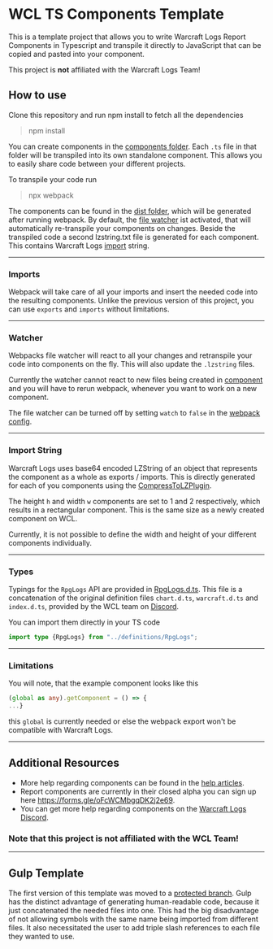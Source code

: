 # WCL TS Components Template
This is a template project that allows you to write Warcraft Logs Report Components
in Typescript and transpile it directly to JavaScript that can be copied and pasted into your component.

This project is **not** affiliated with the Warcraft Logs Team!

## How to use
Clone this repository and run npm install to fetch all the dependencies
>npm install

You can create components in the [components folder](components). Each `.ts` file in that folder will 
be transpiled into its own standalone component. This allows you to easily share code between your different projects.

To transpile your code run
>npx webpack

The components can be found in the [dist folder](dist), which will be generated after running webpack.
By default, the [file watcher](#watcher) ist activated, that will automatically re-transpile your components on changes.
Beside the transpiled code a second lzstring.txt file is generated for each component. 
This contains Warcraft Logs [import](#import-string) string. 

___
### Imports
Webpack will take care of all your imports and insert the needed code into the resulting components.
Unlike the previous version of this project, you can use `exports` and `imports` without limitations.

___
### Watcher
Webpacks file watcher will react to all your changes and retranspile your code into components on the fly.
This will also update the `.lzstring` files.

Currently the watcher cannot react to new files being created in [component](components) and you will have to rerun
webpack, whenever you want to work on a new component.

The file watcher can be turned off by setting `watch` to `false` in the [webpack config](webpack.config.js).

___
### Import String
Warcraft Logs uses base64 encoded LZString of an object that represents the component as a whole as exports / imports.
This is directly generated for each of you components using the [CompressToLZPlugin](webpack.config.js).

The height `h` and width `w` components are set to 1 and 2 respectively, which results in a rectangular component.
This is the same size as a newly created component on WCL.

Currently, it is not possible to define the width and height of your different components individually.


___
### Types
Typings for the `RpgLogs` API are provided in [RpgLogs.d.ts](definitions/RpgLogs.d.ts).
This file is a concatenation of the original definition files `chart.d.ts`, `warcraft.d.ts` and `index.d.ts`, provided by the WCL team on [Discord](https://cdn.discordapp.com/attachments/1042093628778090527/1100066150299226132/reportComponents.zip).


You can import them directly in your TS code 
```ts
import type {RpgLogs} from "../definitions/RpgLogs";
```

___
### Limitations
You will note, that the example component looks like this 
```ts
(global as any).getComponent = () => {
...}
```
this `global` is currently needed or else the webpack export won't be compatible with Warcraft Logs.

___
## Additional Resources
- More help regarding components can be found in the [help articles](https://articles.warcraftlogs.com/help/what-are-report-components).
- Report components are currently in their closed alpha you can sign up here https://forms.gle/oFcWCMbgqDK2j2e69.
- You can get more help regarding components on the [Warcraft Logs Discord](https://discord.gg/5ebPJSsy5y).


### Note that this project is not affiliated with the WCL Team!

___
## Gulp Template
The first version of this template was moved to a [protected branch](https://github.com/JoschiGrey/WCL-TS-Components/tree/v1-gulp-based).
Gulp has the distinct advantage of generating human-readable code, because it just concatenated the needed files into one.
This had the big disadvantage of not allowing symbols with the same name being imported from different files.
It also necessitated the user to add triple slash references to each file they wanted to use.